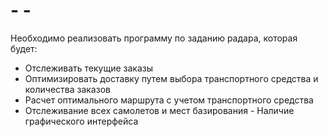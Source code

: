 # - -
Необходимо реализовать программу по заданию радара, которая будет: 
- Отслеживать текущие заказы 
- Оптимизировать доставку путем выбора транспортного средства и количества заказов 
- Расчет оптимального маршрута с учетом транспортного средства 
- Отслеживание всех самолетов и мест базирования - Наличие графического интерфейса
